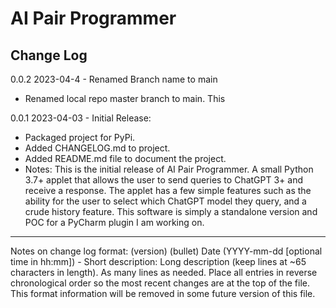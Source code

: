 # AI Pair Programmer
## Change Log

0.0.2 2023-04-4 - Renamed Branch name to main
- Renamed local repo master branch to main. This

0.0.1 2023-04-03 - Initial Release:
- Packaged project for PyPi.
- Added CHANGELOG.md to project.
- Added README.md file to document the project.
- Notes: This is the initial release of AI Pair Programmer. 
A small Python 3.7+ applet that allows the user to send queries
to ChatGPT 3+ and receive a response. The applet has a few simple
features such as the ability for the user to select which ChatGPT
model they query, and a crude history feature. This software is 
simply a standalone version and POC for a PyCharm plugin I am 
working on.



----------------------------------------------------------------
Notes on change log format:
(version) (bullet) Date (YYYY-mm-dd [optional time in hh:mm]) - Short description:
Long description (keep lines at ~65 characters in length). As many 
lines as needed. Place all entries in reverse chronological order 
so the most recent changes are at the top of the file. This format
information will be removed in some future version of this file.
